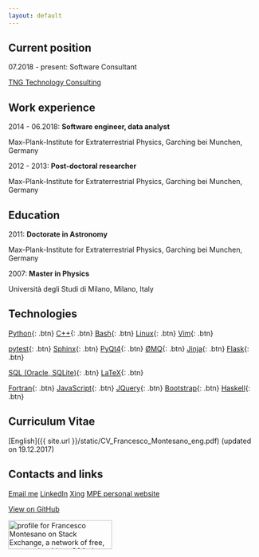 ```yaml
---
layout: default
---
```


## Current position

07.2018 - present: Software Consultant

[TNG Technology Consulting](https://www.tngtech.com)

## Work experience

2014 - 06.2018: **Software engineer, data analyst**

Max-Plank-Institute for Extraterrestrial Physics,
Garching bei Munchen, Germany

2012 - 2013: **Post-doctoral researcher**

Max-Plank-Institute for Extraterrestrial Physics,
Garching bei Munchen, Germany

## Education

2011: **Doctorate in Astronomy**

Max-Plank-Institute for Extraterrestrial Physics,
Garching bei Munchen, Germany

2007: **Master in Physics**

Universit&agrave; degli Studi di Milano,
Milano, Italy

## Technologies

[Python](https://www.python.org){: .btn}
[C++](http://www.cplusplus.com/){: .btn}
[Bash](https://www.gnu.org/software/bash/){: .btn}
[Linux](https://www.linux.org/){: .btn}
[Vim](https://vim.sourceforge.io/){: .btn}

[pytest](https://docs.pytest.org/){: .btn}
[Sphinx](http://www.sphinx-doc.org/){: .btn}
[PyQt4](http://pyqt.sourceforge.net/Docs/PyQt4/index.html){: .btn}
[&#216;MQ](https://pyzmq.readthedocs.io/){: .btn}
[Jinja](http://jinja.pocoo.org/){: .btn}
[Flask](http://flask.pocoo.org/){: .btn}

[SQL (Oracle, SQLite)](https://www.w3schools.com/sql/sql_intro.asp){: .btn}
[LaTeX](https://www.latex-project.org/){: .btn}

[Fortran](http://www.j3-fortran.org/){: .btn}
[JavaScript](https://developer.mozilla.org/en-US/docs/Web/JavaScript){: .btn}
[JQuery](https://jquery.com/){: .btn}
[Bootstrap](http://getbootstrap.com/){: .btn}
[Haskell](https://www.haskell.org/){: .btn}

## Curriculum Vitae

[English]({{ site.url }}/static/CV_Francesco_Montesano_eng.pdf) (updated on
19.12.2017)

## Contacts and links

<a href="mailto:{{ site.email }}" class="btn">Email me</a>
<a href="https://www.linkedin.com/in/montefra" class="btn">LinkedIn</a>
<a href="https://www.xing.com/profile/Francesco_Montesano2" class="btn">Xing</a>
<a href="http://www.mpe.mpg.de/~montefra" class="btn">MPE personal website</a>

<a href="{{ site.github.owner_url }}" class="btn btn-github"><span class="icon"></span>View on GitHub</a>

<a href="https://stackexchange.com/users/2090873/francesco-montesano"><img src="https://stackexchange.com/users/flair/2090873.png" width="208" height="58" alt="profile for Francesco Montesano on Stack Exchange, a network of free, community-driven Q&amp;A sites" title="profile for Francesco Montesano on Stack Exchange, a network of free, community-driven Q&amp;A sites" /></a>
